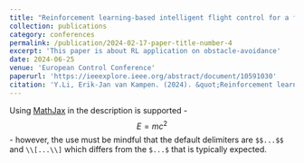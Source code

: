 ```yaml
---
title: "Reinforcement learning-based intelligent flight control for a fixed-wing aircraft to cross an obstacle wall"
collection: publications
category: conferences
permalink: /publication/2024-02-17-paper-title-number-4
excerpt: 'This paper is about RL application on obstacle-avoidance'
date: 2024-06-25
venue: 'European Control Conference'
paperurl: 'https://ieeexplore.ieee.org/abstract/document/10591030'
citation: 'Y.Li, Erik-Jan van Kampen. (2024). &quot;Reinforcement learning-based intelligent flight control for a fixed-wing aircraft to cross an obstacle wall.&quot; <i>European Control Conference</i>.'
---
```


Using [MathJax](https://www.mathjax.org/) in the description is supported - $$E=mc^2$$ - however, the use must be mindful that the default delimiters are `$$...$$` and `\\[...\\]` which differs from the `$...$` that is typically expected.

